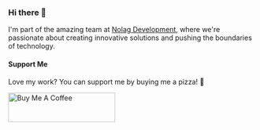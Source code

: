 ### Hi there 👋

<!--
**Axel2222/Axel2222** is a ✨ _special_ ✨ repository because its `README.md` (this file) appears on your GitHub profile.
-->

I'm part of the amazing team at [Nolag Development](https://store.nolag.dev), where we're passionate about creating innovative solutions and pushing the boundaries of technology.

#### Support Me
Love my work? You can support me by buying me a pizza! 🍕

<p align = 'left'>
  <a href="https://www.buymeacoffee.com/Axel2222" target="_blank"><img src="https://cdn.buymeacoffee.com/buttons/v2/default-yellow.png" alt="Buy Me A Coffee" style="height: 60px !important;width: 217px !important;" ></a>
</p>


